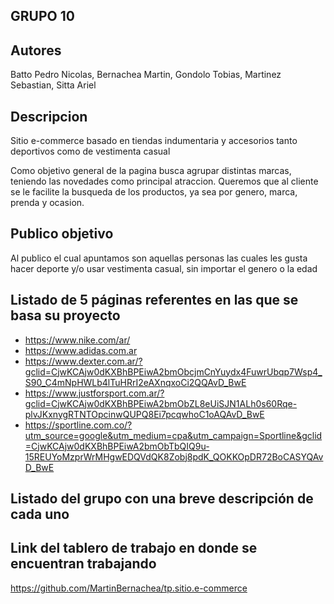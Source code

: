 ## GRUPO 10

## Autores

Batto Pedro Nicolas, Bernachea Martin, Gondolo Tobias, Martinez Sebastian, Sitta Ariel 


## Descripcion

Sitio e-commerce basado en tiendas indumentaria y accesorios tanto deportivos como de vestimenta casual 

Como objetivo general de la pagina busca agrupar distintas marcas, teniendo las novedades como principal atraccion.
Queremos que al cliente se le facilite la busqueda de los productos, ya sea por genero, marca, prenda y ocasion.


## Publico objetivo

Al publico el cual apuntamos son aquellas personas las cuales les gusta hacer deporte y/o usar vestimenta casual, sin importar el genero o la edad


## Listado de 5 páginas referentes en las que se basa su proyecto

 - https://www.nike.com/ar/
 - https://www.adidas.com.ar
 - https://www.dexter.com.ar/?gclid=CjwKCAjw0dKXBhBPEiwA2bmObcjmCnYuydx4FuwrUbqp7Wsp4_S90_C4mNpHWLb4lTuHRrI2eAXnqxoCi2QQAvD_BwE
 - https://www.justforsport.com.ar/?gclid=CjwKCAjw0dKXBhBPEiwA2bmObZL8eUiSJN1ALh0s60Rqe-plvJKxnygRTNTOpcinwQUPQ8Ei7pcqwhoC1oAQAvD_BwE
 - https://sportline.com.co/?utm_source=google&utm_medium=cpa&utm_campaign=Sportline&gclid=CjwKCAjw0dKXBhBPEiwA2bmObTbQIQ9u-15REUYoMzprWrMHgwEDQVdQK8Zobj8pdK_QOKKOpDR72BoCASYQAvD_BwE


## Listado del grupo con una breve descripción de cada uno



## Link del tablero de trabajo en donde se encuentran trabajando

https://github.com/MartinBernachea/tp.sitio.e-commerce


